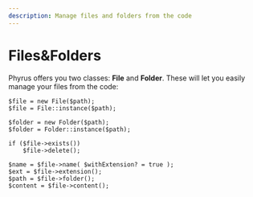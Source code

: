 ```yaml
---
description: Manage files and folders from the code
---
```


# Files\&Folders

Phyrus offers you two classes: **File** and **Folder**. These will let you easily manage your files from the code:

```
$file = new File($path);
$file = File::instance($path);

$folder = new Folder($path);
$folder = Folder::instance($path);

if ($file->exists())
    $file->delete();
    
$name = $file->name( $withExtension? = true );
$ext = $file->extension();
$path = $file->folder();
$content = $file->content();
```
